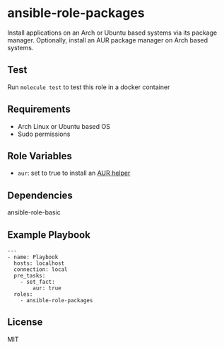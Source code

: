 # ansible-role-packages

Install applications on an Arch or Ubuntu based systems via its package manager. Optionally, install an AUR package manager on Arch based systems.

## Test

Run `molecule test` to test this role in a docker container

## Requirements

- Arch Linux or Ubuntu based OS
- Sudo permissions

## Role Variables

- `aur`: set to true to install an [AUR helper](https://aur.archlinux.org/)

## Dependencies

ansible-role-basic

## Example Playbook

```
---
- name: Playbook
  hosts: localhost
  connection: local
  pre_tasks:
    - set_fact:
        aur: true
  roles:
    - ansible-role-packages
```

## License

MIT
